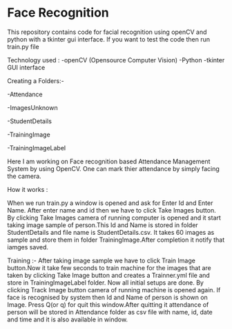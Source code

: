 # Face Recognition

This repository contains code for facial recognition using openCV and python with a tkinter gui interface. If you want to test the code then run train.py file

Technology used :
-openCV (Opensource Computer Vision)
-Python
-tkinter GUI interface

Creating a Folders:-

-Attendance

-ImagesUnknown

-StudentDetails

-TrainingImage

-TrainingImageLabel

Here I am working on Face recognition based Attendance Management System by using OpenCV.
One can mark thier attendance by simply facing the camera. 

How it works :

When we run train.py a window is opened and ask for Enter Id and Enter Name. After enter name and id then we have to click Take Images button.
By clicking Take Images camera of running computer is opened and it start taking image sample of person.This Id and Name is stored in folder StudentDetails and file name is StudentDetails.csv. 
It takes 60 images as sample and store them in folder TrainingImage.After completion it notify that iamges saved.

Training :- After taking image sample we have to click Train Image button.Now it take few seconds to train machine for the images that are taken by clicking Take Image button and creates a Trainner.yml file and store in TrainingImageLabel folder.
Now all initial setups are done. By clicking Track Image button camera of running machine is opened again. If face is recognised by system then Id and Name of person is shown on Image. 
Press Q(or q) for quit this window.After quitting it attendance of person will be stored in Attendance folder as csv file with name, id, date and time and it is also available in window.

